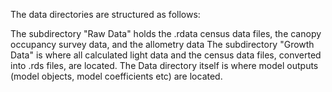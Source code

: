 The data directories are structured as follows:

The subdirectory "Raw Data" holds the .rdata census data files, the canopy occupancy survey data, and the allometry data
The subdirectory "Growth Data" is where all calculated light data and the census data files, converted into .rds files, are located.
The Data directory itself is where model outputs (model objects, model coefficients etc) are located.
